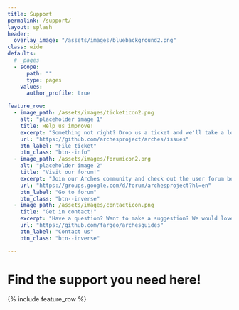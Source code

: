 ```yaml
---
title: Support
permalink: /support/
layout: splash
header:
  overlay_image: "/assets/images/bluebackground2.png"
class: wide
defaults:
  # _pages
  - scope:
      path: ""
      type: pages
    values:
      author_profile: true

feature_row:
  - image_path: /assets/images/ticketicon2.png
    alt: "placeholder image 1"
    title: Help us improve!
    excerpt: "Something not right? Drop us a ticket and we'll take a look!"
    url: "https://github.com/archesproject/arches/issues"
    btn_label: "File ticket"
    btn_class: "btn--info"
  - image_path: /assets/images/forumicon2.png
    alt: "placeholder image 2"
    title: "Visit our forum!"
    excerpt: "Join our Arches community and check out the user forum below."
    url: "https://groups.google.com/d/forum/archesproject?hl=en"
    btn_label: "Go to forum"
    btn_class: "btn--inverse"
  - image_path: /assets/images/contacticon.png
    title: "Get in contact!"
    excerpt: "Have a question? Want to make a suggestion? We would love to hear from you!"
    url: "https://github.com/fargeo/archesguides"
    btn_label: "Contact us"
    btn_class: "btn--inverse"

---
```

# Find the support you need here!

{% include feature_row %}
